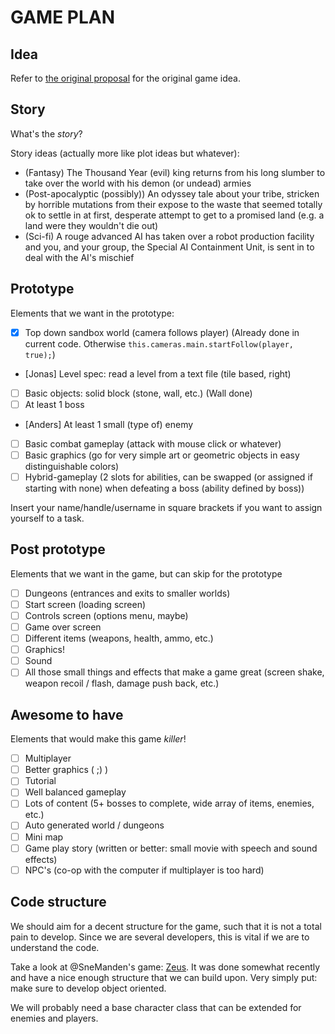 # GAME PLAN

## Idea

Refer to [the original proposal](/proposals/realmofthemadgod.md) for the
original game idea.

## Story

What's the _story_?

Story ideas (actually more like plot ideas but whatever):

 - (Fantasy) The Thousand Year (evil) king returns from his long slumber to
   take over the world with his demon (or undead) armies
 - (Post-apocalyptic (possibly)) An odyssey tale about your tribe, stricken by
   horrible mutations from their expose to the waste that seemed totally ok to
   settle in at first, desperate attempt to get to a promised land (e.g. a land
   were they wouldn't die out)
 - (Sci-fi) A rouge advanced AI has taken over a robot production facility
   and you, and your group, the Special AI Containment Unit, is sent in to deal
   with the AI's mischief
 

## Prototype
Elements that we want in the prototype:

 - [X] Top down sandbox world (camera follows player) (Already done in
   current code. Otherwise `this.cameras.main.startFollow(player, true);`)
 - [Jonas] Level spec: read a level from a text file (tile based, right)
 - [ ] Basic objects: solid block (stone, wall, etc.) (Wall done)
 - [ ] At least 1 boss
 - [Anders] At least 1 small (type of) enemy
 - [ ] Basic combat gameplay (attack with mouse click or whatever)
 - [ ] Basic graphics (go for very simple art or geometric objects in easy
   distinguishable colors)
 - [ ] Hybrid-gameplay (2 slots for abilities, can be swapped (or assigned if
   starting with none) when defeating a boss (ability defined by boss))
 
Insert your name/handle/username in square brackets if you want to assign
yourself to a task.

## Post prototype

Elements that we want in the game, but can skip for the prototype

 - [ ] Dungeons (entrances and exits to smaller worlds)
 - [ ] Start screen (loading screen)
 - [ ] Controls screen (options menu, maybe)
 - [ ] Game over screen
 - [ ] Different items (weapons, health, ammo, etc.)
 - [ ] Graphics!
 - [ ] Sound
 - [ ] All those small things and effects that make a game great (screen 
   shake, weapon recoil / flash, damage push back, etc.)

## Awesome to have

Elements that would make this game _killer_!

 - [ ] Multiplayer
 - [ ] Better graphics ( ;) )
 - [ ] Tutorial
 - [ ] Well balanced gameplay
 - [ ] Lots of content (5+ bosses to complete, wide array of items, enemies, 
   etc.)
 - [ ] Auto generated world / dungeons
 - [ ] Mini map
 - [ ] Game play story (written or better: small movie with speech and sound 
   effects)
 - [ ] NPC's (co-op with the computer if multiplayer is too hard)

## Code structure

We should aim for a decent structure for the game, such that it is not a
total pain to develop. Since we are several developers, this is vital if we
are to understand the code.

Take a look at @SneManden's game: [Zeus](https://github.com/SneManden/zeus).
It was done somewhat recently and have a nice enough structure that we can
build upon. Very simply put: make sure to develop object oriented.

We will probably need a base character class that can be extended for enemies
and players.
